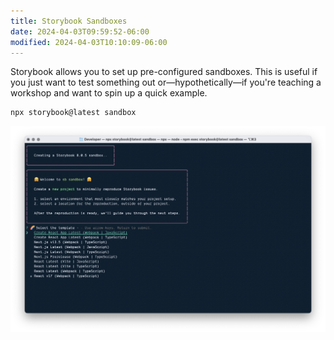 ```yaml
---
title: Storybook Sandboxes
date: 2024-04-03T09:59:52-06:00
modified: 2024-04-03T10:10:09-06:00
---
```


Storybook allows you to set up pre-configured sandboxes. This is useful if you just want to test something out or—hypothetically—if you're teaching a workshop and want to spin up a quick example.

```ts
npx storybook@latest sandbox
```

![Creating a Storybook sandbox from the CLI](../../assets/storybook-sandboxes-cli.png)
